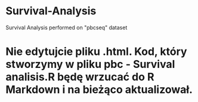 # Survival-Analysis
 Survival Analysis performed on "pbcseq" dataset

# Nie edytujcie pliku .html. Kod, który stworzymy w pliku pbc - Survival analisis.R będę wrzucać do R Markdown i na bieżąco aktualizował.